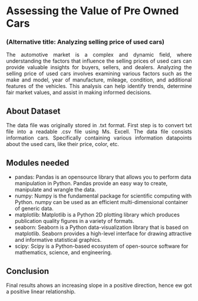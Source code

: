 # Assessing the Value of Pre Owned Cars
### (Alternative title: Analyzing selling price of used cars)

<p align=justify>The automotive market is a complex and dynamic field, where understanding the factors that influence the selling prices of used cars can provide valuable insights for buyers, sellers, and dealers. Analyzing the selling price of used cars involves examining various factors such as the make and model, year of manufacture, mileage, condition, and additional features of the vehicles. This analysis can help identify trends, determine fair market values, and assist in making informed decisions.</p>

## About Dataset
<p align=justify> The data file was originally stored in .txt format. First step is to convert txt file into a readable .csv file using Ms. Excell. The data file consists information cars. Specifically containing various information datapoints about the used cars, like their price, color, etc.</p>

## Modules needed
<p align=justify>   
  
  - pandas: Pandas is an opensource library that allows you to perform data manipulation in Python. Pandas provide an easy way to create, manipulate and wrangle the data.
  - numpy: Numpy is the fundamental package for scientific computing with Python. numpy can be used as an efficient multi-dimensional container of generic data.
  - matplotlib: Matplotlib is a Python 2D plotting library which produces publication quality figures in a variety of formats.
  - seaborn: Seaborn is a Python data-visualization library that is based on matplotlib. Seaborn provides a high-level interface for drawing attractive and informative statistical graphics.
  - scipy: Scipy is a Python-based ecosystem of open-source software for mathematics, science, and engineering. </p>

## Conclusion
<p align=justify>Final results ahows an increasing slope in a positive direction, hence ew got a positive linear relationship. </p>
